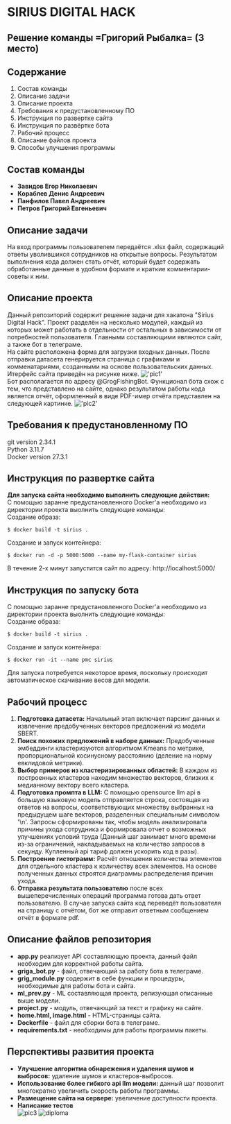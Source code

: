 # SIRIUS DIGITAL HACK 
## Решение команды =Григорий Рыбалка= (3 место)
## Содержание

1. Состав команды
2. Описание задачи
3. Описание проекта
4. Требования к предустановленному ПО
5. Инструкция по развертке сайта
6. Инструкция по развёртке бота
7. Рабочий процесс
8. Описание файлов проекта
9. Способы улучшения программы
## Состав команды
- **Завидов Егор Николаевич**
- **Кораблев Денис Андреевич**
- **Панфилов Павел Андреевич**
- **Петров Григорий Евгеньевич**
## Описание задачи
На вход программы пользователем передаётся .xlsx файл, содержащий ответы уволившихся сотрудников на открытые вопросы. Результатом выполнения кода должен стать отчёт, который будет содержать обработанные данные в удобном формате и краткие комментарии-советы к ним.
## Описание проекта
Данный репозиторий содержит решение задачи для хакатона "Sirius Digital Hack". Проект разделён на несколько модулей, каждый из которых может работать в отдельности от остальных в зависимости от потребностей пользователя. Главными составляющими являются сайт, а также бот в телеграме.  
На сайте расположена форма для загрузки входных данных. После отправки датасета генерируется страница с графиками и комменатариями, созданными на основе пользовательских данных. Итерфейc сайта приведён на рисунке ниже.
!['pic1'](https://github.com/victorsemipalatin/sirius_2024/blob/main/int.jpeg)  
Бот располагается по адресу @GrogFishingBot. Функционал бота схож с тем, что представлено на сайте, однако результатом работы кода является отчёт, оформленный в виде PDF-имер отчёта представлен на следующей картинке.
!['pic2'](https://github.com/victorsemipalatin/sirius_2024/blob/main/report.png)
## Требования к предустановленному ПО
git version 2.34.1  
Python 3.11.7  
Docker version 27.3.1  
## Инструкция по развертке сайта
**Для запуска сайта необходимо выполнить следующие действия:**  
С помощью заранне предустановленного Docker'a необходимо из директории проекта выолнить следующие команды:  
Создание образа:
```
$ docker build -t sirius .
```
Создание и запуск контейнера:
```
$ docker run -d -p 5000:5000 --name my-flask-container sirius
```
В течение 2-х минут запустится сайт по адресу:
http://localhost:5000/
## Инструкция по запуску бота
С помощью заранне предустановленного Docker'a необходимо из директории проекта выолнить следующие команды:  
Создание образа:
```
$ docker build -t sirius .
```
Создание и запуск контейнера:
```
$ docker run -it --name pmc sirius
```
Для запуска потребуется некоторое время, поскольку происходит автоматическое скачивание весов для модели.
## Рабочий процесс

1. **Подготовка датасета:** Начальный этап включает парсинг данных и извлечение предобученных векторов предложений из модели SBERT.
2. **Поиск похожих предложений в наборе данных:** Предобученные эмбеддинги кластеризуются алгоритмом Kmeans по метрике, пропорциональной косинусному расстоянию (деление на норму евклидовой метрики).
3. **Выбор примеров из кластеризированных областей:** В каждом из построенных кластеров находим множество векторов, близких к медианному вектору всего кластера.
4. **Подготовка промпта в LLM:** С помощью opensource llm api в большую языковую модель отправляется строка, состоящая из ответов на вопросы, соответствующих множеству выбранных на предыдущем шаге векторов, разделенных специальным символом '\n'. Запросы сформированы так, чтобы модель анализировала причины ухода сотрудника и формировала отчет о возможных улучшениях условий труда (Данный шаг занимает много времени из-за ограничений, накладываемых на количество запросов в секунду. Купленный api тариф должен ускорить код в разы).
5. **Построение гистограмм:** Расчёт отношения количества элементов для отдельного кластера к количеству всех элементов. На основе полученных данных строятся диаграммы распределения причин ухода.
6. **Отправка результата пользователю** после всех вышеперечисленных операций программа готова дать ответ пользователю. В случае запуска сайта код переведёт пользователя на страницу с отчётом, бот же отправит ответным сообщением отчёт в формате pdf.  

## Описание файлов репозитория
- **app.py** реализует API составляющую проекта, данный файл необходим для корректной работы сайта.  
- **griga_bot.py** - файл, отвечающий за работу бота в телеграме.  
- **grig_module.py** содержит в себе функции и процедуры, необходимые для работы бота и сайта.  
- **ml_prev.py** - ML составляющая проекта, релизующая описанные выше модели.  
- **project.py** - модуль, отвечающий за текст и графику на сайте.  
- **home.html, image.html** - HTML-страницы сайта.  
- **Dockerfile** - файл для сборки бота в телеграме.  
- **requirements.txt** - необходимы для работы программы пакеты.  

## Перспективы развития проекта    
- **Улучшение алгоритма обнарежения и удаления шумов и выбросов:** удаление шумов и кластеров-выбросов.  
- **Использование более гибкого api llm модели:** данный шаг позволит многократно увеличить скорость работы программы.  
- **Размещение сайта на сервере:** увеличение доступности проекта.  
- **Написание тестов**  
![pic3](https://github.com/victorsemipalatin/sirius_2024/blob/main/goodby.png)
![diploma](https://github.com/victorsemipalatin/sirius_2024/blob/main/photo_2024-10-21_00-42-32.jpg)
